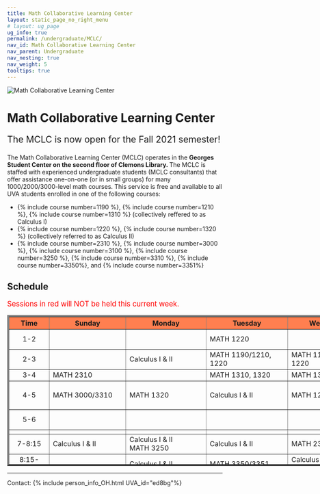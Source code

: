 ```yaml
---
title: Math Collaborative Learning Center
layout: static_page_no_right_menu
# layout: ug_page
ug_info: true
permalink: /undergraduate/MCLC/
nav_id: Math Collaborative Learning Center
nav_parent: Undergraduate
nav_nesting: true
nav_weight: 5
tooltips: true
---
```


<img src="{{site.url}}/undergraduate/MCLC/MCLC_logo.png" style="max-width:70%;max-height:350px;height:auto;width:auto;" alt="Math Collaborative Learning Center">

<h1 class="mb-4">Math Collaborative Learning Center</h1>

<!-- <p style="font-size:150%;color:Red;"> The last day of operation for the Spring 2021 semester is Thursday, May 6 </p> -->
<!-- <p style="font-size:150%;"> The MCLC will begin its operation for the Fall 2021 semester on Monday, August 30 </p> -->
<p style="font-size:150%;"> The MCLC is now open for the Fall 2021 semester! </p>

The Math Collaborative Learning Center (MCLC) operates in the <b> Georges Student Center on the second floor of Clemons Library. </b> The MCLC is staffed with experienced undergraduate students (MCLC consultants) that offer assistance one-on-one (or in small groups) for many 1000/2000/3000-level math courses. This service is free and available to all UVA students enrolled in one of the following courses: <br>
<ul>
 <li> {% include course number=1190 %}, {% include course number=1210 %}, {% include course number=1310 %} (collectively reffered to as Calculus I) </li>
 <li> {% include course number=1220 %}, {% include course number=1320 %} (collectively referred to as Calculus II) </li>
 <li> {% include course number=2310 %}, {% include course number=3000 %}, {% include course number=3100 %}, {% include course number=3250 %}, {% include course number=3310 %}, {% include course number=3350%}, and {% include course number=3351%} </li>
</ul>

<!-- Due to the ongoing situation with COVID-19 all MCLC sessions for the Spring 2021 semester will be held virtually, via Zoom (links found in the table below). Here are a few things that you should have in mind before joining a session:
<ul>
 <li> In order to join an MCLC session, <b> use a Zoom account that is associated with your UVA credentials. </b> </li>
 <li> Join a session from a quite environment. If you intend to have your web camera on, make sure your surroundings and attire are appropriate.</li>
 <li> Be prepared to share your questions with your consultant. You can share your browser, documents open on your desktop interface (like PDFs), or your entire screen, by clicking the green "Share Screen" button found on Zoom's toolbar. You may also share a document via Zoom's Chat tool, by clicking "File" and uploading your document there. <em> Sharing options may be limited depending on the version of Zoom you are using.</em> Your consultant may offer a different way to share.</li>
 <li> Once you join a session, a consulant will assign you to a (virtual) room for the course for which you need help. This process may take a couple of minutes.</li>
</ul> -->

<!-- <p style="font-size:120%;color:coral;"> If you have joined an MCLC session this semester please take a couple of minutes to complete this 
<a href="https://virginia.az1.qualtrics.com/jfe/form/SV_5alk5LpaWdFUWqy">survey</a>. We appreciate your feedback. </p> -->


<h2 class="mb-4 mt-4">Schedule  </h2>

<p style="font-size:120%;color:red;"> Sessions in red will NOT be held this current week. </p>

<table cellpadding="6px" border="4px" cellspacing="0" style="border-collapse: collapse; height: 353px; width: 1236px;">
<thead style="background-color: coral; text-align: center;">
<tr style="text-align: center; height: 19px;">
<th style="width: 78.1875px; height: 19px;">Time</th>
<th style="width: 165.359px; height: 19px;">Sunday</th>
<th style="width: 175.375px; height: 19px;">Monday</th>
<th style="width: 177.391px; height: 19px;">Tuesday</th>
<th style="width: 179.391px; height: 19px;">Wednesday</th>
<th style="width: 183.391px; height: 19px;">Thursday</th>
<th style="width: 173.438px; height: 19px;">Friday</th>
</tr>
</thead>
<tbody>
<tr style="height: 19px;">
<td style="width: 78.1875px; height: 19px; text-align: center;">1-2</td>
<td style="width: 165.359px; height: 19px;"></td>
<td style="width: 175.375px; height: 19px;"></td>
<td style="width: 177.391px; height: 19px;">MATH 1220</td>
<td style="width: 179.391px; height: 19px;"></td>
<td style="width: 183.391px; height: 19px;">MATH 1190/1210 <br> MATH 1310</td>
<td style="width: 173.438px; height: 19px;"></td>
</tr>
<tr style="height: 19px;">
<td style="width: 78.1875px; height: 10px; text-align: center;">2-3</td>
<td style="width: 165.359px; height: 10px;"></td>
<td style="width: 175.375px; height: 10px;">Calculus I & II</td>
<td style="width: 177.391px; height: 10px;">MATH 1190/1210, 1220</td>
<td style="width: 179.391px; height: 10px;">MATH 1190/1210, 1220</td>
<td style="width: 183.391px; height: 10px;">MATH 1190/1210</td>
<td style="width: 173.438px; height: 10px;"> </td>
</tr>
<tr style="height: 19px;">
<td style="width: 78.1875px; height: 19px; text-align: center;">3-4</td>
<td style="width: 165.359px; height: 19px;">MATH 2310</td>
<td style="width: 175.375px; height: 19px;"></td>
<td style="width: 177.391px; height: 19px;">MATH 1310, 1320</td>
<td style="width: 179.391px; height: 19px;">MATH 1310, 1320</td>
<td style="width: 183.391px; height: 19px;">Calculus I & II</td>
<td style="width: 173.438px; height: 19px;"></td>
</tr>
<tr style="height: 19px;">
<td style="width: 78.1875px; height: 19px; text-align: center;">4-5</td>
<td style="width: 165.359px; height: 19px;">MATH 3000/3310</td>
<td style="width: 175.375px; height: 19px;">MATH 1320</td>
<td style="width: 177.391px; height: 19px;">Calculus I & II</td>
<td style="width: 179.391px; height: 19px;">MATH 1220</td>
<td style="width: 183.391px; height: 19px;">MATH 1190/1210, 1220 <br> MATH 3350, 3351</td>
<td style="width: 173.438px; height: 19px;"></td>
</tr>
<tr style="height: 19px;">
<td style="width: 78.1875px; text-align: center; height: 19px;">5-6</td>
<td style="width: 165.359px; height: 19px;"></td>
<td style="width: 175.375px; height: 19px;"></td>
<td style="width: 177.391px; height: 19px;"></td>
<td style="width: 179.391px; height: 19px;"></td>
<td style="width: 183.391px; height: 19px;">MATH 1320* <br> (*may start 5 min late)</td>
<td style="width: 173.438px; height: 19px;"></td>
</tr>
<tr style="height: 10px;">
<td style="width: 78.1875px; height: 10px;"></td>
<td style="width: 165.359px; height: 10px;"></td>
<td style="width: 175.375px; height: 10px;"></td>
<td style="width: 177.391px; height: 10px;"></td>
<td style="width: 179.391px; height: 10px;"></td>
<td style="width: 183.391px; height: 10px;"></td>
<td style="width: 173.438px; height: 10px;"></td>
</tr>
<tr style="height: 38px;">
<td style="width: 78.1875px; height: 38px; text-align: center;">7-8:15</td>
<td style="width: 165.359px; height: 38px;">Calculus I &amp; II</td>
<td style="width: 175.375px; height: 38px;">Calculus I &amp; II <br />MATH 3250 </td>
<td style="width: 177.391px; height: 38px;">Calculus I &amp; II </td>
<td style="width: 179.391px; height: 38px;">MATH 2310</td>
<td style="width: 183.391px; height: 38px;">MATH 3000/3310</td>
<td style="width: 173.438px; height: 38px;"></td>
</tr>
<tr style="height: 38px;">
<td style="width: 78.1875px; height: 38px; text-align: center;">8:15-9:30</td>
<td style="width: 165.359px; height: 38px;"></td>
<td style="width: 175.375px; height: 38px;">Calculus I &amp; II</td>
<td style="width: 177.391px; height: 38px;">MATH 3350/3351</td>
<td style="width: 179.391px; height: 38px;"> Calculus I & II<br /> MATH 3100 </td>
<td style="width: 183.391px; height: 38px;"></td>
<td style="width: 173.438px; height: 38px;"></td>
</tr>
</tbody>
</table>



---

Contact: {% include person_info_OH.html UVA_id="ed8bg"%}
